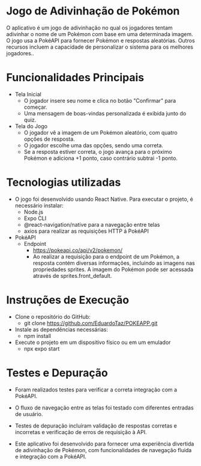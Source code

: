 # Jogo de Adivinhação de Pokémon
  O aplicativo é um jogo de adivinhação no qual os jogadores tentam adivinhar o nome de um Pokémon com base em uma determinada imagem. O jogo usa a PokéAPI para fornecer Pokémon e respostas aleatórias. Outros recursos incluem a capacidade de personalizar o sistema para os melhores jogadores..

# Funcionalidades Principais
  * Tela Inicial
    * O jogador insere seu nome e clica no botão "Confirmar" para começar.
    * Uma mensagem de boas-vindas personalizada é exibida junto do quiz.
  * Tela do Jogo
    * O jogador vê a imagem de um Pokémon aleatório, com quatro opções de resposta.
    * O jogador escolhe uma das opções, sendo uma correta.
    * Se a resposta estiver correta, o jogo avança para o próximo Pokémon e adiciona +1 ponto, caso contrário subtrai -1 ponto.

# Tecnologias utilizadas
  * O jogo foi desenvolvido usando React Native. Para executar o projeto, é necessário instalar:
    * Node.js
    * Expo CLI
    * @react-navigation/native para a navegação entre telas
    * axios para realizar as requisições HTTP á PokéAPI
  * PokéAPI
    * Endpoint
      * https://pokeapi.co/api/v2/pokemon/
      * Ao realizar a requisição para o endpoint de um Pokémon, a resposta contém diversas informações, incluindo as imagens nas propriedades sprites. A imagem do Pokémon pode ser acessada através de sprites.front_default.

# Instruções de Execução
  * Clone o repositório do GitHub:
    * git clone https://github.com/EduardoTaz/POKEAPP.git
  * Instale as dependências necessárias:
    * npm install 
  * Execute o projeto em um dispositivo físico ou em um emulador
    * npx expo start

# Testes e Depuração
  * Foram realizados testes para verificar a correta integração com a PokéAPI.
  * O fluxo de navegação entre as telas foi testado com diferentes entradas de usuário.
  * Testes de depuração incluíram validação de respostas corretas e incorretas e verificação de erros de requisição à API.

* Este aplicativo foi desenvolvido para fornecer uma experiência divertida de adivinhação de Pokémon, com funcionalidades de navegação fluida e integração com a PokéAPI.
